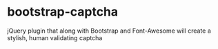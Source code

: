 bootstrap-captcha
=================

jQuery plugin that along with Bootstrap and Font-Awesome will create a stylish, human validating captcha
